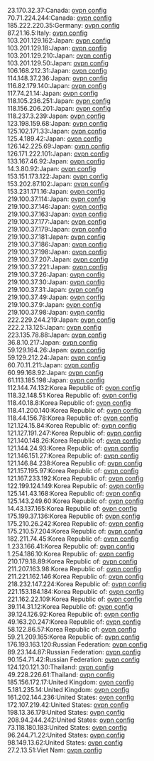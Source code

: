 23.170.32.37:Canada: [ovpn config](vpn/23_170_32_37.ovpn)  
70.71.224.244:Canada: [ovpn config](vpn/70_71_224_244.ovpn)  
185.222.220.35:Germany: [ovpn config](vpn/185_222_220_35.ovpn)  
87.21.16.5:Italy: [ovpn config](vpn/87_21_16_5.ovpn)  
103.201.129.162:Japan: [ovpn config](vpn/103_201_129_162.ovpn)  
103.201.129.18:Japan: [ovpn config](vpn/103_201_129_18.ovpn)  
103.201.129.210:Japan: [ovpn config](vpn/103_201_129_210.ovpn)  
103.201.129.50:Japan: [ovpn config](vpn/103_201_129_50.ovpn)  
106.168.212.31:Japan: [ovpn config](vpn/106_168_212_31.ovpn)  
114.148.37.236:Japan: [ovpn config](vpn/114_148_37_236.ovpn)  
116.82.179.140:Japan: [ovpn config](vpn/116_82_179_140.ovpn)  
117.74.21.14:Japan: [ovpn config](vpn/117_74_21_14.ovpn)  
118.105.236.251:Japan: [ovpn config](vpn/118_105_236_251.ovpn)  
118.156.206.201:Japan: [ovpn config](vpn/118_156_206_201.ovpn)  
118.237.3.239:Japan: [ovpn config](vpn/118_237_3_239.ovpn)  
123.198.159.68:Japan: [ovpn config](vpn/123_198_159_68.ovpn)  
125.102.171.33:Japan: [ovpn config](vpn/125_102_171_33.ovpn)  
125.4.189.42:Japan: [ovpn config](vpn/125_4_189_42.ovpn)  
126.142.225.69:Japan: [ovpn config](vpn/126_142_225_69.ovpn)  
126.171.222.101:Japan: [ovpn config](vpn/126_171_222_101.ovpn)  
133.167.46.92:Japan: [ovpn config](vpn/133_167_46_92.ovpn)  
14.3.80.92:Japan: [ovpn config](vpn/14_3_80_92.ovpn)  
153.151.173.122:Japan: [ovpn config](vpn/153_151_173_122.ovpn)  
153.202.87.102:Japan: [ovpn config](vpn/153_202_87_102.ovpn)  
153.231.171.16:Japan: [ovpn config](vpn/153_231_171_16.ovpn)  
219.100.37.114:Japan: [ovpn config](vpn/219_100_37_114.ovpn)  
219.100.37.146:Japan: [ovpn config](vpn/219_100_37_146.ovpn)  
219.100.37.163:Japan: [ovpn config](vpn/219_100_37_163.ovpn)  
219.100.37.177:Japan: [ovpn config](vpn/219_100_37_177.ovpn)  
219.100.37.179:Japan: [ovpn config](vpn/219_100_37_179.ovpn)  
219.100.37.181:Japan: [ovpn config](vpn/219_100_37_181.ovpn)  
219.100.37.186:Japan: [ovpn config](vpn/219_100_37_186.ovpn)  
219.100.37.198:Japan: [ovpn config](vpn/219_100_37_198.ovpn)  
219.100.37.207:Japan: [ovpn config](vpn/219_100_37_207.ovpn)  
219.100.37.221:Japan: [ovpn config](vpn/219_100_37_221.ovpn)  
219.100.37.26:Japan: [ovpn config](vpn/219_100_37_26.ovpn)  
219.100.37.30:Japan: [ovpn config](vpn/219_100_37_30.ovpn)  
219.100.37.31:Japan: [ovpn config](vpn/219_100_37_31.ovpn)  
219.100.37.49:Japan: [ovpn config](vpn/219_100_37_49.ovpn)  
219.100.37.9:Japan: [ovpn config](vpn/219_100_37_9.ovpn)  
219.100.37.98:Japan: [ovpn config](vpn/219_100_37_98.ovpn)  
222.229.244.219:Japan: [ovpn config](vpn/222_229_244_219.ovpn)  
222.2.13.125:Japan: [ovpn config](vpn/222_2_13_125.ovpn)  
223.135.78.88:Japan: [ovpn config](vpn/223_135_78_88.ovpn)  
36.8.10.217:Japan: [ovpn config](vpn/36_8_10_217.ovpn)  
59.129.164.26:Japan: [ovpn config](vpn/59_129_164_26.ovpn)  
59.129.212.24:Japan: [ovpn config](vpn/59_129_212_24.ovpn)  
60.70.11.211:Japan: [ovpn config](vpn/60_70_11_211.ovpn)  
60.99.168.92:Japan: [ovpn config](vpn/60_99_168_92.ovpn)  
61.113.185.198:Japan: [ovpn config](vpn/61_113_185_198.ovpn)  
112.144.74.132:Korea Republic of: [ovpn config](vpn/112_144_74_132.ovpn)  
118.32.148.51:Korea Republic of: [ovpn config](vpn/118_32_148_51.ovpn)  
118.40.18.8:Korea Republic of: [ovpn config](vpn/118_40_18_8.ovpn)  
118.41.200.140:Korea Republic of: [ovpn config](vpn/118_41_200_140.ovpn)  
118.44.156.78:Korea Republic of: [ovpn config](vpn/118_44_156_78.ovpn)  
121.124.15.84:Korea Republic of: [ovpn config](vpn/121_124_15_84.ovpn)  
121.127.191.247:Korea Republic of: [ovpn config](vpn/121_127_191_247.ovpn)  
121.140.148.26:Korea Republic of: [ovpn config](vpn/121_140_148_26.ovpn)  
121.144.24.93:Korea Republic of: [ovpn config](vpn/121_144_24_93.ovpn)  
121.146.151.27:Korea Republic of: [ovpn config](vpn/121_146_151_27.ovpn)  
121.146.84.238:Korea Republic of: [ovpn config](vpn/121_146_84_238.ovpn)  
121.157.195.97:Korea Republic of: [ovpn config](vpn/121_157_195_97.ovpn)  
121.167.233.192:Korea Republic of: [ovpn config](vpn/121_167_233_192.ovpn)  
122.199.124.149:Korea Republic of: [ovpn config](vpn/122_199_124_149.ovpn)  
125.141.43.168:Korea Republic of: [ovpn config](vpn/125_141_43_168.ovpn)  
125.143.249.60:Korea Republic of: [ovpn config](vpn/125_143_249_60.ovpn)  
14.43.137.165:Korea Republic of: [ovpn config](vpn/14_43_137_165.ovpn)  
175.199.37.136:Korea Republic of: [ovpn config](vpn/175_199_37_136.ovpn)  
175.210.26.242:Korea Republic of: [ovpn config](vpn/175_210_26_242.ovpn)  
175.210.57.204:Korea Republic of: [ovpn config](vpn/175_210_57_204.ovpn)  
182.211.74.45:Korea Republic of: [ovpn config](vpn/182_211_74_45.ovpn)  
1.233.166.41:Korea Republic of: [ovpn config](vpn/1_233_166_41.ovpn)  
1.254.186.10:Korea Republic of: [ovpn config](vpn/1_254_186_10.ovpn)  
210.179.18.89:Korea Republic of: [ovpn config](vpn/210_179_18_89.ovpn)  
211.207.163.98:Korea Republic of: [ovpn config](vpn/211_207_163_98.ovpn)  
211.221.162.146:Korea Republic of: [ovpn config](vpn/211_221_162_146.ovpn)  
218.232.147.224:Korea Republic of: [ovpn config](vpn/218_232_147_224.ovpn)  
221.153.184.184:Korea Republic of: [ovpn config](vpn/221_153_184_184.ovpn)  
221.162.22.109:Korea Republic of: [ovpn config](vpn/221_162_22_109.ovpn)  
39.114.31.12:Korea Republic of: [ovpn config](vpn/39_114_31_12.ovpn)  
39.124.126.92:Korea Republic of: [ovpn config](vpn/39_124_126_92.ovpn)  
49.163.20.247:Korea Republic of: [ovpn config](vpn/49_163_20_247.ovpn)  
58.122.86.57:Korea Republic of: [ovpn config](vpn/58_122_86_57.ovpn)  
59.21.209.165:Korea Republic of: [ovpn config](vpn/59_21_209_165.ovpn)  
176.193.163.120:Russian Federation: [ovpn config](vpn/176_193_163_120.ovpn)  
89.23.144.87:Russian Federation: [ovpn config](vpn/89_23_144_87.ovpn)  
90.154.71.42:Russian Federation: [ovpn config](vpn/90_154_71_42.ovpn)  
124.120.121.30:Thailand: [ovpn config](vpn/124_120_121_30.ovpn)  
49.228.226.61:Thailand: [ovpn config](vpn/49_228_226_61.ovpn)  
185.156.172.17:United Kingdom: [ovpn config](vpn/185_156_172_17.ovpn)  
5.181.235.14:United Kingdom: [ovpn config](vpn/5_181_235_14.ovpn)  
161.202.144.236:United States: [ovpn config](vpn/161_202_144_236.ovpn)  
172.107.219.42:United States: [ovpn config](vpn/172_107_219_42.ovpn)  
198.13.36.179:United States: [ovpn config](vpn/198_13_36_179.ovpn)  
208.94.244.242:United States: [ovpn config](vpn/208_94_244_242.ovpn)  
73.118.180.183:United States: [ovpn config](vpn/73_118_180_183.ovpn)  
96.244.71.22:United States: [ovpn config](vpn/96_244_71_22.ovpn)  
98.149.13.62:United States: [ovpn config](vpn/98_149_13_62.ovpn)  
27.2.13.51:Viet Nam: [ovpn config](vpn/27_2_13_51.ovpn)  

